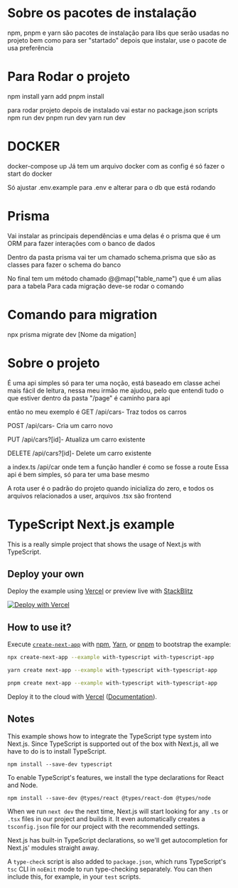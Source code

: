 # Sobre os pacotes de instalação
npm, pnpm e  yarn são pacotes de instalação para libs que serão usadas no projeto bem como para ser "startado" depois que instalar, use o pacote de usa preferência

# Para Rodar o projeto
npm install 
yarn add
pnpm install

para rodar projeto depois de instalado vai estar no package.json scripts
npm run dev
pnpm run dev
yarn run dev


# DOCKER
docker-compose up
Já tem um arquivo docker com as config é só fazer o start do docker

Só ajustar .env.example para .env e alterar para o db que está rodando


# Prisma
Vai instalar as principais dependências e uma delas é o prisma que é um ORM para fazer interações com o banco de dados

Dentro da pasta prisma vai ter um chamado schema.prisma que são as classes
para fazer o schema do banco

No final tem um método chamado @@map("table_name") que é um alias para a tabela
Para cada migração deve-se rodar o comando

# Comando para migration 
npx prisma migrate dev [Nome da migation]

# Sobre o projeto

É uma api simples só para ter uma noção, está baseado em classe achei mais fácil de leitura, nessa meu irmão me ajudou, pelo que entendi tudo o que estiver dentro da pasta "/page" é caminho para api

então no meu exemplo é 
GET
/api/cars- Traz todos os carros

POST
/api/cars- Cria um carro novo

PUT
/api/cars?[id]- Atualiza um carro existente

DELETE
/api/cars?[id]- Delete um carro existente


a index.ts  /api/car onde tem a função handler é como se fosse a route 
Essa api é bem simples, só para ter uma base mesmo


A rota user é o padrão do projeto quando inicializa do zero, e todos os arquivos relacionados a user, arquivos .tsx são frontend

# TypeScript Next.js example

This is a really simple project that shows the usage of Next.js with TypeScript.

## Deploy your own

Deploy the example using [Vercel](https://vercel.com?utm_source=github&utm_medium=readme&utm_campaign=next-example) or preview live with [StackBlitz](https://stackblitz.com/github/vercel/next.js/tree/canary/examples/with-typescript)

[![Deploy with Vercel](https://vercel.com/button)](https://vercel.com/new/clone?repository-url=https://github.com/vercel/next.js/tree/canary/examples/with-typescript&project-name=with-typescript&repository-name=with-typescript)

## How to use it?

Execute [`create-next-app`](https://github.com/vercel/next.js/tree/canary/packages/create-next-app) with [npm](https://docs.npmjs.com/cli/init), [Yarn](https://yarnpkg.com/lang/en/docs/cli/create/), or [pnpm](https://pnpm.io) to bootstrap the example:

```bash
npx create-next-app --example with-typescript with-typescript-app
```

```bash
yarn create next-app --example with-typescript with-typescript-app
```

```bash
pnpm create next-app --example with-typescript with-typescript-app
```

Deploy it to the cloud with [Vercel](https://vercel.com/new?utm_source=github&utm_medium=readme&utm_campaign=next-example) ([Documentation](https://nextjs.org/docs/deployment)).

## Notes

This example shows how to integrate the TypeScript type system into Next.js. Since TypeScript is supported out of the box with Next.js, all we have to do is to install TypeScript.

```
npm install --save-dev typescript
```

To enable TypeScript's features, we install the type declarations for React and Node.

```
npm install --save-dev @types/react @types/react-dom @types/node
```

When we run `next dev` the next time, Next.js will start looking for any `.ts` or `.tsx` files in our project and builds it. It even automatically creates a `tsconfig.json` file for our project with the recommended settings.

Next.js has built-in TypeScript declarations, so we'll get autocompletion for Next.js' modules straight away.

A `type-check` script is also added to `package.json`, which runs TypeScript's `tsc` CLI in `noEmit` mode to run type-checking separately. You can then include this, for example, in your `test` scripts.
